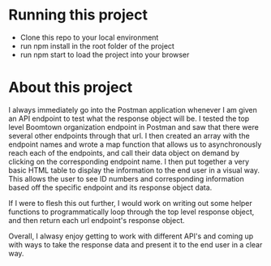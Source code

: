 # Running this project
- Clone this repo to your local environment
- run npm install in the root folder of the project
- run npm start to load the project into your browser

# About this project

I always immediately go into the Postman application whenever I am given an API endpoint to test what the response object will be. I tested the top level Boomtown organization
endpoint in Postman and saw that there were several other endpoints through that url. I then created an array with the endpoint names and wrote a map function that allows us to
asynchronously reach each of the endpoints, and call their data object on demand by clicking on the corresponding endpoint name. I then put together a very basic HTML table to display the information to the end user in a visual way. This allows the user to see ID numbers and corresponding information based off the specific endpoint and its response object data. 

If I were to flesh this out further, I would work on writing out some helper functions to programmatically loop through the top level response object, and then return each url endpoint's response object. 

Overall, I alwasy enjoy getting to work with different API's and coming up with ways to take the response data and present it to the end user in a clear way. 